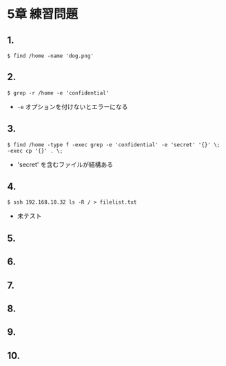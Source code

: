 # 5章 練習問題

## 1.

```$ find /home -name 'dog.png'```

## 2.

```$ grep -r /home -e 'confidential'```

- ```-e``` オプションを付けないとエラーになる

## 3.

```$ find /home -type f -exec grep -e 'confidential' -e 'secret' '{}' \; -exec cp '{}' . \;```

- 'secret' を含むファイルが結構ある

## 4.

```$ ssh 192.168.10.32 ls -R / > filelist.txt```

- 未テスト

## 5.

## 6.

## 7.

## 8.

## 9.

## 10.
